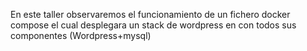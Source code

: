 En este taller observaremos el funcionamiento de un fichero docker compose el cual
desplegara un stack de wordpress en con todos sus componentes (Wordpress+mysql)
